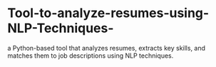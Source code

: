 # Tool-to-analyze-resumes-using-NLP-Techniques-
a Python-based tool that analyzes resumes, extracts key skills, and matches them to job descriptions using NLP techniques.

